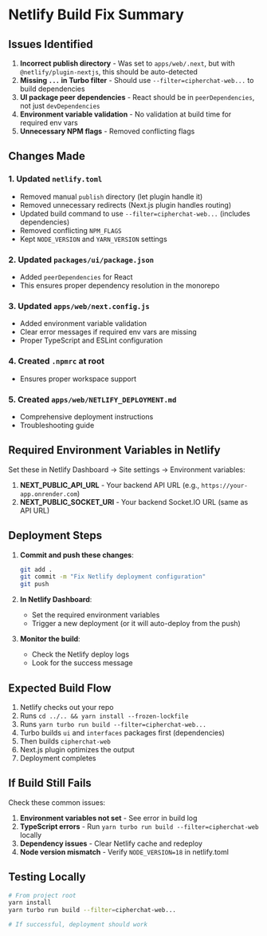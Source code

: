 # Netlify Build Fix Summary

## Issues Identified

1. **Incorrect publish directory** - Was set to `apps/web/.next`, but with `@netlify/plugin-nextjs`, this should be auto-detected
2. **Missing `...` in Turbo filter** - Should use `--filter=cipherchat-web...` to build dependencies
3. **UI package peer dependencies** - React should be in `peerDependencies`, not just `devDependencies`
4. **Environment variable validation** - No validation at build time for required env vars
5. **Unnecessary NPM flags** - Removed conflicting flags

## Changes Made

### 1. Updated `netlify.toml`
- Removed manual `publish` directory (let plugin handle it)
- Removed unnecessary redirects (Next.js plugin handles routing)
- Updated build command to use `--filter=cipherchat-web...` (includes dependencies)
- Removed conflicting `NPM_FLAGS`
- Kept `NODE_VERSION` and `YARN_VERSION` settings

### 2. Updated `packages/ui/package.json`
- Added `peerDependencies` for React
- This ensures proper dependency resolution in the monorepo

### 3. Updated `apps/web/next.config.js`
- Added environment variable validation
- Clear error messages if required env vars are missing
- Proper TypeScript and ESLint configuration

### 4. Created `.npmrc` at root
- Ensures proper workspace support

### 5. Created `apps/web/NETLIFY_DEPLOYMENT.md`
- Comprehensive deployment instructions
- Troubleshooting guide

## Required Environment Variables in Netlify

Set these in Netlify Dashboard → Site settings → Environment variables:

1. **NEXT_PUBLIC_API_URL** - Your backend API URL (e.g., `https://your-app.onrender.com`)
2. **NEXT_PUBLIC_SOCKET_URI** - Your backend Socket.IO URL (same as API URL)

## Deployment Steps

1. **Commit and push these changes**:
   ```bash
   git add .
   git commit -m "Fix Netlify deployment configuration"
   git push
   ```

2. **In Netlify Dashboard**:
   - Set the required environment variables
   - Trigger a new deployment (or it will auto-deploy from the push)

3. **Monitor the build**:
   - Check the Netlify deploy logs
   - Look for the success message

## Expected Build Flow

1. Netlify checks out your repo
2. Runs `cd ../.. && yarn install --frozen-lockfile`
3. Runs `yarn turbo run build --filter=cipherchat-web...`
4. Turbo builds `ui` and `interfaces` packages first (dependencies)
5. Then builds `cipherchat-web`
6. Next.js plugin optimizes the output
7. Deployment completes

## If Build Still Fails

Check these common issues:

1. **Environment variables not set** - See error in build log
2. **TypeScript errors** - Run `yarn turbo run build --filter=cipherchat-web` locally
3. **Dependency issues** - Clear Netlify cache and redeploy
4. **Node version mismatch** - Verify `NODE_VERSION=18` in netlify.toml

## Testing Locally

```bash
# From project root
yarn install
yarn turbo run build --filter=cipherchat-web...

# If successful, deployment should work
```

